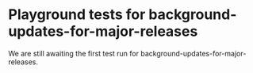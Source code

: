 # Playground tests for background-updates-for-major-releases
We are still awaiting the first test run for background-updates-for-major-releases.
